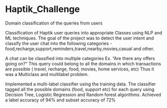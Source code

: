 # Haptik_Challenge
Domain classification of the queries from users

Classification of Haptik user queries into appropriate Classes using NLP and ML techniques.
The goal of the project was to detect the user intent and classify the user chat into the following categories - food,recharge,support,reminders,travel,nearby,movies,casual and other.

A chat can be classified into multiple categories Ex. “Are there any offers going on?” This query could belong to all the domains in which transactions are possible ( travel, recharge, food, movies, home services, etc) Thus it was a Multiclass and multilabel problem.

Implemented a multi-label classifier using the training data. The classifier tagged all the possible domains (food, support etc) for each query using Decision Tree, Logistic Regression and Random forest algorithms.
Achieved a label accuracy of 94% and subset accuracy of 72%
